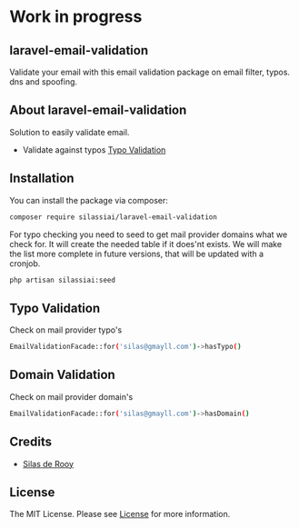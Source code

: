 # Work in progress

## laravel-email-validation
Validate your email with this email validation package on email filter, typos. dns and spoofing.

## About laravel-email-validation

Solution to easily validate email.

- Validate against typos [Typo Validation](#typo-validation)

## Installation

You can install the package via composer:

```bash
composer require silassiai/laravel-email-validation
```

For typo checking you need to seed to get mail provider domains what we check for.
It will create the needed table if it does'nt exists.
We will make the list more complete in future versions, that will be updated with a cronjob.

```bash
php artisan silassiai:seed
```

## Typo Validation

Check on mail provider typo's
```bash
EmailValidationFacade::for('silas@gmayll.com')->hasTypo()
```

## Domain Validation

Check on mail provider domain's
```bash
EmailValidationFacade::for('silas@gmayll.com')->hasDomain()
```

## Credits

- [Silas de Rooy](https://github.com/Silassiai)

## License

The MIT License. Please see [License](LICENSE) for more information.
